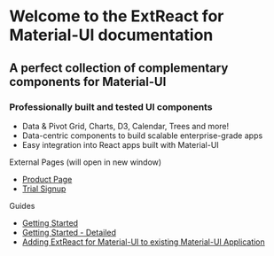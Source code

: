 # Welcome to the ExtReact for Material-UI documentation

## A perfect collection of complementary components for Material-UI

### Professionally built and tested UI components

- Data & Pivot Grid, Charts, D3, Calendar, Trees and more!
- Data-centric components to build scalable enterprise-grade apps
- Easy integration into React apps built with Material-UI

External Pages (will open in new window)
- <a href="https://www.sencha.com/products/extreact/extreact-for-material-ui/" target="_blank">Product Page</a>
- <a href="https://www.sencha.com/products/extreact/extreact-for-material-ui/evaluate/" target="_blank">Trial Signup</a>

Guides
- <a href="#GettingStarted">Getting Started</a>
- <a href="#GettingStartedDetailed">Getting Started - Detailed</a>
- <a href="#Adding">Adding ExtReact for Material-UI to existing Material-UI Application</a>